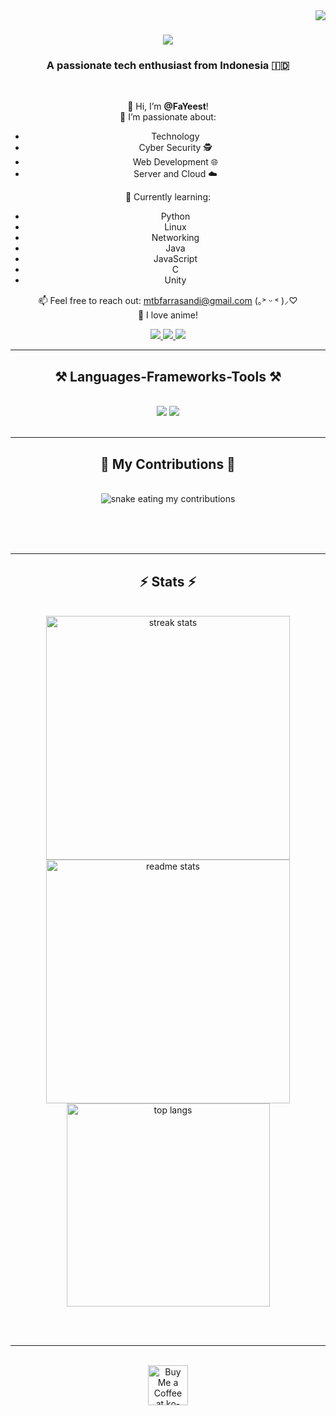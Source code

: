 <img align="right" src="https://visitor-badge.laobi.icu/badge?page_id=FaYeest.FaYeest" />

<h1 align="center">
    <img src="https://readme-typing-svg.demolab.com/?lines=Hello!;Welcome+to+my+profile!" />
</h1>

<h3 align="center">A passionate tech enthusiast from Indonesia 🇮🇩</h3>

<br/>

<div align="center">
 
 👋 Hi, I’m **@FaYeest**!<br>
 👀 I’m passionate about:
 <ul>
   <li>Technology</li>
   <li>Cyber Security 🕵️</li>
   <li>Web Development 🌐</li>
   <li>Server and Cloud ☁️</li>
 </ul>

 🌱 Currently learning:
 <ul>
   <li>Python</li>
   <li>Linux</li>
   <li>Networking</li>
   <li>Java</li>
   <li>JavaScript</li>
   <li>C</li>
   <li>Unity</li>
 </ul>

 📫 Feel free to reach out: [mtbfarrasandi@gmail.com](mailto:mtbfarrasandi@gmail.com) (｡˃ ᵕ ˂ )⸝♡<br>
 💖 I love anime!
 
 </div>
 
<div align="center"> 
  <a href="mailto:mtbfarrasandi@gmail.com">
    <img src="https://img.shields.io/badge/Gmail-333333?style=for-the-badge&logo=gmail&logoColor=red" />
  </a>
  <a href="https://linkedin.com/in/your-linkedin" target="_blank">
    <img src="https://img.shields.io/badge/LinkedIn-0077B5?style=for-the-badge&logo=linkedin&logoColor=white" target="_blank" />
  </a>
  <a href="https://your-portfolio-link" target="_blank">
     <img src="https://img.shields.io/badge/Portfolio-FF5722?style=for-the-badge&logo=todoist&logoColor=white" target="_blank" />
  </a>
</div>

 <hr/>
 
<h2 align="center">⚒️ Languages-Frameworks-Tools ⚒️</h2>
<br/>
<div align="center">
    <img src="https://skillicons.dev/icons?i=python,linux,html,css,javascript,java,c,unity" />
    <img src="https://skillicons.dev/icons?i=git,github" /><br>
</div>

<br/>
<hr/>

<div align="center">
  <h2>🐍 My Contributions 🐍</h2>
  <br>
  <img alt="snake eating my contributions" src="https://raw.githubusercontent.com/FaYeest/FaYeest/output/github-contribution-grid-snake.svg" />
  
  <br/><br/><br/>
</div>

<hr/>

<h2 align="center">⚡ Stats ⚡</h2>
<br>
<div align=center>
  <img width=390 src="https://github-readme-streak-stats.herokuapp.com/?user=FaYeest&count_private=true&theme=react&border_radius=10" alt="streak stats"/>
  <img width=390 src="https://github-readme-stats.vercel.app/api?username=FaYeest&count_private=true&show_icons=true&theme=react&rank_icon=github&border_radius=10" alt="readme stats" />
  <br/>
  <img width=325 align="center" src="https://github-readme-stats.vercel.app/api/top-langs/?username=FaYeest&hide=HTML&langs_count=8&layout=compact&theme=react&border_radius=10&size_weight=0.5&count_weight=0.5&exclude_repo=github-readme-stats" alt="top langs" />
</div>

<br/><br/>

<hr/>

<br/>

<div align="center">
<a href='https://ko-fi.com/your-kofi-link' target='_blank'><img height='64' style='border:0px;height:64px;' src='https://storage.ko-fi.com/cdn/kofi1.png?v=3' border='0' alt='Buy Me a Coffee at ko-fi.com' /></a>
</div>

<br/>
